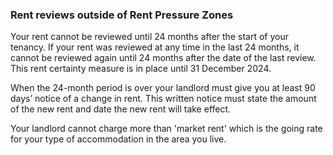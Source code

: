 ###  **Rent reviews outside of Rent Pressure Zones**

Your rent cannot be reviewed until 24 months after the start of your tenancy.
If your rent was reviewed at any time in the last 24 months, it cannot be
reviewed again until 24 months after the date of the last review. This rent
certainty measure is in place until 31 December 2024.

When the 24-month period is over your landlord must give you at least 90 days’
notice of a change in rent. This written notice must state the amount of the
new rent and date the new rent will take effect.

Your landlord cannot charge more than 'market rent' which is the going rate
for your type of accommodation in the area you live.
